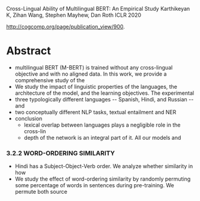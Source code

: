Cross-Lingual Ability of Multilingual BERT: An Empirical Study
Karthikeyan K, Zihan Wang, Stephen Mayhew, Dan Roth
ICLR 2020 

http://cogcomp.org/page/publication_view/900.

# Abstract

* multilingual BERT (M-BERT) is trained without any cross-lingual objective and
  with no aligned data. In this work, we provide a comprehensive study of the
* We study the impact of linguistic properties of the languages, the
  architecture of the model, and the learning objectives. The experimental
* three typologically different languages -- Spanish, Hindi, and Russian -- and
* two conceptually different NLP tasks, textual entailment and NER
* conclusion
  * lexical overlap between languages plays a negligible role in the cross-lin
  * depth of the network is an integral part of it. All our models and

### 3.2.2 WORD-ORDERING SIMILARITY

* Hindi has a Subject-Object-Verb order. We analyze whether similarity in how
* We study the effect of word-ordering similarity by randomly permuting some
  percentage of words in sentences during pre-training. We permute both source
